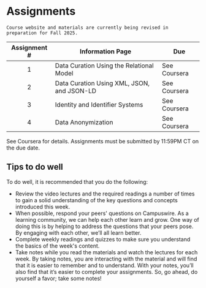 # Assignments

```{admonition} Update
Course website and materials are currently being revised in preparation for Fall 2025.
```

| Assignment # | Information Page | Due |
|:---:|--------------------------|--------------|
| 1 | Data Curation Using the Relational Model | See Coursera |
| 2 | Data Curation Using XML, JSON, and JSON-LD | See Coursera |
| 3 | Identity and Identifier Systems | See Coursera |
| 4 | Data Anonymization | See Coursera |

See Coursera for details. Assignments must be submitted by 11:59PM CT on the due date.

## Tips to do well
To do well, it is recommended that you do the following:

* Review the video lectures and the required readings a number of times to gain a solid understanding of the key questions and concepts introduced this week.
* When possible, respond your peers' questions on Campuswire. As a learning community, we can help each other learn and grow. One way of doing this is by   helping to address the questions that your peers pose. By engaging with each other, we’ll all learn better.
* Complete weekly readings and quizzes to make sure you understand the basics of the week's content.
* Take notes while you read the materials and watch the lectures for each week. By taking notes, you are interacting with the material and will find that it is easier to remember and to understand. With your notes, you’ll also find that it’s easier to complete your assignments. So, go ahead, do yourself a favor; take some notes!
